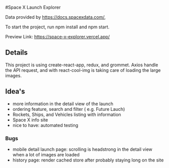 #Space X Launch Explorer

Data provided by https://docs.spacexdata.com/,

To start the project, run npm install and npm start.

Preview Link: https://space-x-explorer.vercel.app/

## Details

This project is using create-react-app, redux, and grommet.
Axios handle the API request, and with react-cool-img is taking care of loading the large images.

## Idea's

- more information in the detail view of the launch
- ordering feature, search and filter ( e.g. Future Lauch)
- Rockets, Ships, and Vehicles listing with information
- Space X info site
- nice to have: automated testing

### Bugs

- mobile detail launch page: scrolling is headstrong in the detail view when a lot of images are loaded
- history page: render cached store after probably staying long on the site
